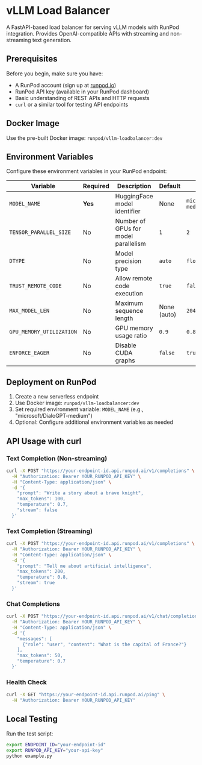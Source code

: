 # vLLM Load Balancer

A FastAPI-based load balancer for serving vLLM models with RunPod integration. Provides OpenAI-compatible APIs with streaming and non-streaming text generation.

## Prerequisites

Before you begin, make sure you have:

- A RunPod account (sign up at [runpod.io](https://runpod.io))
- RunPod API key (available in your RunPod dashboard)
- Basic understanding of REST APIs and HTTP requests
- `curl` or a similar tool for testing API endpoints

## Docker Image

Use the pre-built Docker image: `runpod/vllm-loadbalancer:dev`

## Environment Variables

Configure these environment variables in your RunPod endpoint:

| Variable | Required | Description | Default | Example |
|----------|----------|-------------|---------|---------|
| `MODEL_NAME` | **Yes** | HuggingFace model identifier | None | `microsoft/DialoGPT-medium` |
| `TENSOR_PARALLEL_SIZE` | No | Number of GPUs for model parallelism | `1` | `2` |
| `DTYPE` | No | Model precision type | `auto` | `float16` |
| `TRUST_REMOTE_CODE` | No | Allow remote code execution | `true` | `false` |
| `MAX_MODEL_LEN` | No | Maximum sequence length | None (auto) | `2048` |
| `GPU_MEMORY_UTILIZATION` | No | GPU memory usage ratio | `0.9` | `0.8` |
| `ENFORCE_EAGER` | No | Disable CUDA graphs | `false` | `true` |

## Deployment on RunPod

1. Create a new serverless endpoint
2. Use Docker image: `runpod/vllm-loadbalancer:dev`
3. Set required environment variable: `MODEL_NAME` (e.g., "microsoft/DialoGPT-medium")
4. Optional: Configure additional environment variables as needed

## API Usage with curl

### Text Completion (Non-streaming)

```bash
curl -X POST "https://your-endpoint-id.api.runpod.ai/v1/completions" \
  -H "Authorization: Bearer YOUR_RUNPOD_API_KEY" \
  -H "Content-Type: application/json" \
  -d '{
    "prompt": "Write a story about a brave knight",
    "max_tokens": 100,
    "temperature": 0.7,
    "stream": false
  }'
```

### Text Completion (Streaming)

```bash
curl -X POST "https://your-endpoint-id.api.runpod.ai/v1/completions" \
  -H "Authorization: Bearer YOUR_RUNPOD_API_KEY" \
  -H "Content-Type: application/json" \
  -d '{
    "prompt": "Tell me about artificial intelligence",
    "max_tokens": 200,
    "temperature": 0.8,
    "stream": true
  }'
```

### Chat Completions

```bash
curl -X POST "https://your-endpoint-id.api.runpod.ai/v1/chat/completions" \
  -H "Authorization: Bearer YOUR_RUNPOD_API_KEY" \
  -H "Content-Type: application/json" \
  -d '{
    "messages": [
      {"role": "user", "content": "What is the capital of France?"}
    ],
    "max_tokens": 50,
    "temperature": 0.7
  }'
```

### Health Check

```bash
curl -X GET "https://your-endpoint-id.api.runpod.ai/ping" \
  -H "Authorization: Bearer YOUR_RUNPOD_API_KEY"
```

## Local Testing

Run the test script:
```bash
export ENDPOINT_ID="your-endpoint-id"
export RUNPOD_API_KEY="your-api-key"
python example.py
```